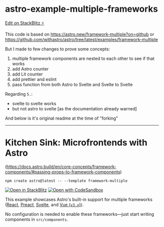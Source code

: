 # astro-example-multiple-frameworks

[Edit on StackBlitz ⚡️](https://stackblitz.com/edit/github-tkuvgl)

This code is based on https://astro.new/framework-multiple?on=github or https://github.com/withastro/astro/tree/latest/examples/framework-multiple

But I made to few changes to prove some concepts:

1. multiple framework components are nested to each other to see if that works
2. add Astro counter
3. add Lit counter
4. add prettier and eslint
5. pass function from both Astro to Svelte and Svelte to Svelte

Regarding `5.`:
- svelte to svelte works
- but not astro to svelte [as the documentation already warned]

And below is it's original readme at the time of "forking"

---

# Kitchen Sink: Microfrontends with Astro

(https://docs.astro.build/en/core-concepts/framework-components/#passing-props-to-framework-components)

```
npm create astro@latest -- --template framework-multiple
```

[![Open in StackBlitz](https://developer.stackblitz.com/img/open_in_stackblitz.svg)](https://stackblitz.com/github/withastro/astro/tree/latest/examples/framework-multiple)
[![Open with CodeSandbox](https://assets.codesandbox.io/github/button-edit-lime.svg)](https://codesandbox.io/s/github/withastro/astro/tree/latest/examples/framework-multiple)

This example showcases Astro's built-in support for multiple frameworks ([React](https://reactjs.org), [Preact](https://preactjs.com), [Svelte](https://svelte.dev), and [Vue (`v3.x`)](https://v3.vuejs.org/)).

No configuration is needed to enable these frameworks—just start writing components in `src/components`.
